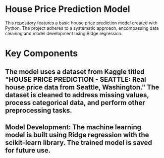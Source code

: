 # House Price Prediction Model
This repository features a basic house price prediction model created with Python. The project adheres to a systematic approach, encompassing data cleaning and model development using Ridge regression.


# Key Components
## The model uses a dataset from Kaggle titled "HOUSE PRICE PREDICTION - SEATTLE: Real house price data from Seattle, Washington." The dataset is cleaned to address missing values, process categorical data, and perform other preprocessing tasks.

## Model Development: The machine learning model is built using Ridge regression with the scikit-learn library. The trained model is saved for future use.
